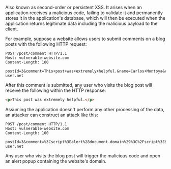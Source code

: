 Also known as second-order or persistent XSS. It arises when an application receives a malicious code, failing to validate it and permanently stores it in the application's database, which will then be executed when the application returns legitimate data including the malicious payload to the client.

For example, suppose a website allows users to submit comments on a blog posts with the following HTTP request:
```http
POST /post/comment HTTP/1.1
Host: vulnerable-website.com
Content-Length: 100

postId=3&comment=This+post+was+extremely+helpful.&name=Carlos+Montoya&email=carlos%40normal-user.net
```
After this comment is submitted, any user who visits the blog post will receive the following within the HTTP response:
```html
<p>This post was extremely helpful.</p>
```
Assuming the application doesn't perform any other processing of the data, an attacker can construct an attack like this:
```http
POST /post/comment HTTP/1.1
Host: vulnerable-website.com
Content-Length: 100

postId=3&comment=%3Cscript%3Ealert%28document.domain%29%3C%2Fscript%3E&name=Carlos+Montoya&email=carlos%40normal-user.net
```
Any user who visits the blog post will trigger the malicious code and open an alert popup containing the website's domain.